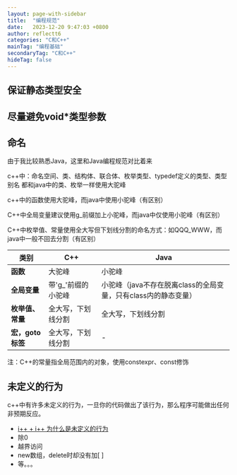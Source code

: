 ```yaml
---
layout: page-with-sidebar
title:  "编程规范"
date:   2023-12-20 9:47:03 +0800
author: reflectt6
categories: "C和C++"
mainTag: "编程基础"
secondaryTag: "C和C++"
hideTag: false
---
```


## 保证静态类型安全



## 尽量避免void*类型参数





## 命名

由于我比较熟悉Java，这里和Java编程规范对比着来

c++中：命名空间、类、结构体、联合体、枚举类型、typedef定义的类型、类型别名 都和java中的类、枚举一样使用大驼峰

c++中的函数使用大驼峰，而java中使用小驼峰（有区别）

C++中全局变量建议使用g_前缀加上小驼峰，而java中仅使用小驼峰（有区别）

C++中枚举值、常量使用全大写但下划线分割的命名方式：如QQQ_WWW，而java中一般不回去分割（有区别）

| **类别**         | **C++**            | **Java**                                                     |
| ---------------- | ------------------ | ------------------------------------------------------------ |
| **函数**         | 大驼峰             | 小驼峰                                                       |
| **全局变量**     | 带'g_'前缀的小驼峰 | 小驼峰（java不存在脱离class的全局变量，只有class内的静态变量） |
| **枚举值、常量** | 全大写，下划线分割 | 全大写，下划线分割                                           |
| **宏，goto标签** | 全大写，下划线分割 | -                                                            |

注：C++的常量指全局范围内的对象，使用constexpr、const修饰



## 未定义的行为

c++中有许多未定义的行为，一旦你的代码做出了该行为，那么程序可能做出任何非预期反应。

- [i++ + i++ 为什么是未定义的行为](https://www.coonote.com/c-note/i-jiajia.html)
- 除0
- 越界访问
- new数组，delete时却没有加[ ]
- 等。。。



